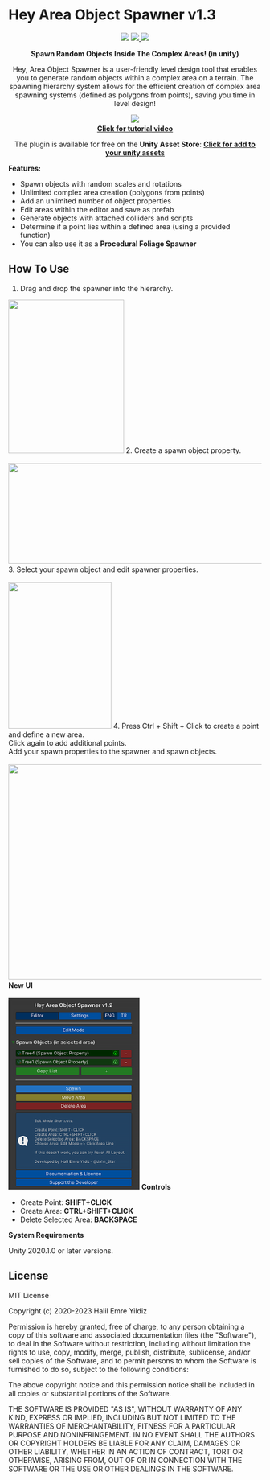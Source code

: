 # Hey Area Object Spawner v1.3

<p align="center">
    <a href="http://u3d.as/27ry" alt="Unity 2020.1+"><img src="https://img.shields.io/badge/Unity-2020.1%2B-blue.svg" /></a>
    <a href="https://github.com/JahnStar/Hey-Area-Object-Spawner/blob/master/LICENSE" alt="License: MIT"><img src="https://img.shields.io/badge/License-MIT-brightgreen.svg" />
    <a href="https://jahnstar.github.io/donate/" target="_blank" rel="noopener" noreferrer alt="Support the Developer">
    <img src="https://img.shields.io/badge/Donate-☕-orange.svg"/></a></a>
    
<p align="center"><b>Spawn Random Objects Inside The Complex Areas! (in unity)</b></p><p align="center">
Hey, Area Object Spawner is a user-friendly level design tool that enables you to generate random objects within a complex area on a terrain. The spawning hierarchy system allows for the efficient creation of complex area spawning systems (defined as polygons from points), saving you time in level design!</p>

<p align="center">
  <a alt="Developed by Halil Emre Yildiz" href="https://youtu.be/H4_t-tJrEok"><img src="http://img.youtube.com/vi/H4_t-tJrEok/0.jpg"><br><b>Click for tutorial video</b></a>
</p>

<p align="center">The plugin is available for free on the <b>Unity Asset Store</b>: <a href="https://assetstore.unity.com/packages/slug/181716"><b>Click for add to your unity assets</b></a></p>

<b> Features: </b>
* Spawn objects with random scales and rotations
* Unlimited complex area creation (polygons from points)
* Add an unlimited number of object properties
* Edit areas within the editor and save as prefab
* Generate objects with attached colliders and scripts
* Determine if a point lies within a defined area (using a provided function)
* You can also use it as a **Procedural Foliage Spawner**

## How To Use
1. Drag and drop the spawner into the hierarchy.<br>
<img src="https://github.com/JahnStar/Hey-Area-Object-Spawner/blob/master/Assets/HeyAreaSpawner/Tutorial/1.gif" width="230" height="305"/>
2. Create a spawn object property.<br><br>
<img src="https://github.com/JahnStar/Hey-Area-Object-Spawner/blob/master/Assets/HeyAreaSpawner/Tutorial/2.gif" width="575" height="200"/>
3. Select your spawn object and edit spawner properties.<br><br>
<img src="https://github.com/JahnStar/Hey-Area-Object-Spawner/blob/master/Assets/HeyAreaSpawner/Tutorial/3.gif" width="205" height="291"/>
4. Press Ctrl + Shift + Click to create a point and define a new area.<br>
Click again to add additional points.<br>
Add your spawn properties to the spawner and spawn objects.<br><br>
<img src="https://github.com/JahnStar/Hey-Area-Object-Spawner/blob/master/Assets/HeyAreaSpawner/Tutorial/4.gif" width="692" height="428"/>
<b> New UI </b> <br><br>
<img src="https://github.com/JahnStar/Hey-Area-Object-Spawner/blob/master/Assets/HeyAreaSpawner/Tutorial/0.png" width="261" height="381"/>
<b> Controls </b>

- Create Point: **SHIFT+CLICK**
- Create Area: **CTRL+SHIFT+CLICK**
- Delete Selected Area: **BACKSPACE**

<b> System Requirements </b>

Unity 2020.1.0 or later versions.

## License

MIT License

Copyright (c) 2020-2023 Halil Emre Yildiz

Permission is hereby granted, free of charge, to any person obtaining a copy
of this software and associated documentation files (the "Software"), to deal
in the Software without restriction, including without limitation the rights
to use, copy, modify, merge, publish, distribute, sublicense, and/or sell
copies of the Software, and to permit persons to whom the Software is
furnished to do so, subject to the following conditions:

The above copyright notice and this permission notice shall be included in all
copies or substantial portions of the Software.

THE SOFTWARE IS PROVIDED "AS IS", WITHOUT WARRANTY OF ANY KIND, EXPRESS OR
IMPLIED, INCLUDING BUT NOT LIMITED TO THE WARRANTIES OF MERCHANTABILITY,
FITNESS FOR A PARTICULAR PURPOSE AND NONINFRINGEMENT. IN NO EVENT SHALL THE
AUTHORS OR COPYRIGHT HOLDERS BE LIABLE FOR ANY CLAIM, DAMAGES OR OTHER
LIABILITY, WHETHER IN AN ACTION OF CONTRACT, TORT OR OTHERWISE, ARISING FROM,
OUT OF OR IN CONNECTION WITH THE SOFTWARE OR THE USE OR OTHER DEALINGS IN THE
SOFTWARE.
